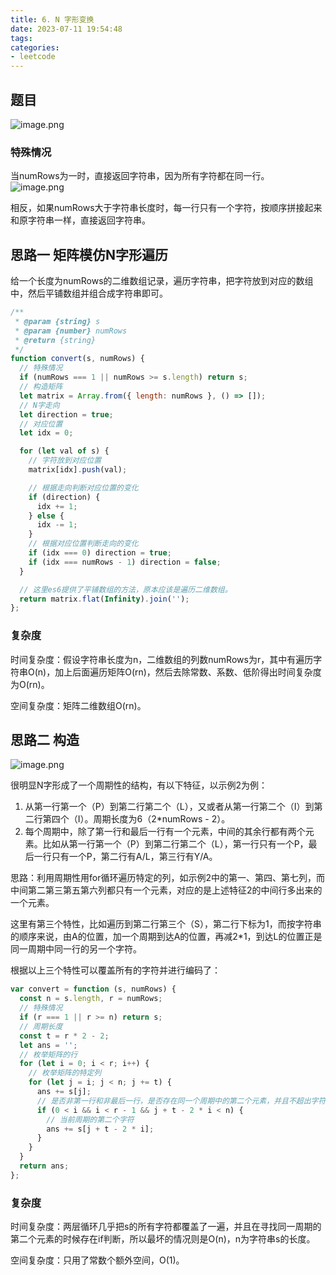 ```yaml
---
title: 6. N 字形变换
date: 2023-07-11 19:54:48
tags: 
categories:
- leetcode
---
```


## 题目

![image.png](https://p1-juejin.byteimg.com/tos-cn-i-k3u1fbpfcp/a4a0cc8f2e834eb984e0b26c10af6d72~tplv-k3u1fbpfcp-watermark.image?)

### 特殊情况
当numRows为一时，直接返回字符串，因为所有字符都在同一行。
![image.png](https://p3-juejin.byteimg.com/tos-cn-i-k3u1fbpfcp/233ed88cc28146698b7b6ccaab2b02af~tplv-k3u1fbpfcp-watermark.image?)

相反，如果numRows大于字符串长度时，每一行只有一个字符，按顺序拼接起来和原字符串一样，直接返回字符串。

## 思路一 矩阵模仿N字形遍历
给一个长度为numRows的二维数组记录，遍历字符串，把字符放到对应的数组中，然后平铺数组并组合成字符串即可。

```js
/**
 * @param {string} s
 * @param {number} numRows
 * @return {string}
 */
function convert(s, numRows) {
  // 特殊情况
  if (numRows === 1 || numRows >= s.length) return s;
  // 构造矩阵
  let matrix = Array.from({ length: numRows }, () => []);
  // N字走向
  let direction = true;
  // 对应位置
  let idx = 0;

  for (let val of s) {
    // 字符放到对应位置
    matrix[idx].push(val);

    // 根据走向判断对应位置的变化
    if (direction) {
      idx += 1;
    } else {
      idx -= 1;
    }
    // 根据对应位置判断走向的变化
    if (idx === 0) direction = true;
    if (idx === numRows - 1) direction = false;
  }

  // 这里es6提供了平铺数组的方法，原本应该是遍历二维数组。
  return matrix.flat(Infinity).join('');
};

```

### 复杂度
时间复杂度：假设字符串长度为n，二维数组的列数numRows为r，其中有遍历字符串O(n)，加上后面遍历矩阵O(rn)，然后去除常数、系数、低阶得出时间复杂度为O(rn)。

空间复杂度：矩阵二维数组O(rn)。


## 思路二 构造

![image.png](https://p3-juejin.byteimg.com/tos-cn-i-k3u1fbpfcp/17eacabb54bf46318bdde72924618516~tplv-k3u1fbpfcp-watermark.image?)

很明显N字形成了一个周期性的结构，有以下特征，以示例2为例：

1. 从第一行第一个（P）到第二行第二个（L），又或者从第一行第二个（I）到第二行第四个（I）。周期长度为6（2*numRows - 2）。
2. 每个周期中，除了第一行和最后一行有一个元素，中间的其余行都有两个元素。比如从第一行第一个（P）到第二行第二个（L），第一行只有一个P，最后一行只有一个P，第二行有A/L，第三行有Y/A。

思路：利用周期性用for循环遍历特定的列，如示例2中的第一、第四、第七列，而中间第二第三第五第六列都只有一个元素，对应的是上述特征2的中间行多出来的一个元素。

这里有第三个特性，比如遍历到第二行第三个（S），第二行下标为1，而按字符串的顺序来说，由A的位置，加一个周期到达A的位置，再减2*1，到达L的位置正是同一周期中同一行的另一个字符。

根据以上三个特性可以覆盖所有的字符并进行编码了：


```js
var convert = function (s, numRows) {
  const n = s.length, r = numRows;
  // 特殊情况
  if (r === 1 || r >= n) return s;
  // 周期长度
  const t = r * 2 - 2;
  let ans = '';
  // 枚举矩阵的行
  for (let i = 0; i < r; i++) {
    // 枚举矩阵的特定列
    for (let j = i; j < n; j += t) {
      ans += s[j];
      // 是否非第一行和非最后一行，是否存在同一个周期中的第二个元素，并且不超出字符串长度
      if (0 < i && i < r - 1 && j + t - 2 * i < n) {
        // 当前周期的第二个字符
        ans += s[j + t - 2 * i];
      }
    }
  }
  return ans;
};

```

### 复杂度
时间复杂度：两层循环几乎把s的所有字符都覆盖了一遍，并且在寻找同一周期的第二个元素的时候存在if判断，所以最坏的情况则是O(n)，n为字符串s的长度。

空间复杂度：只用了常数个额外空间，O(1)。

